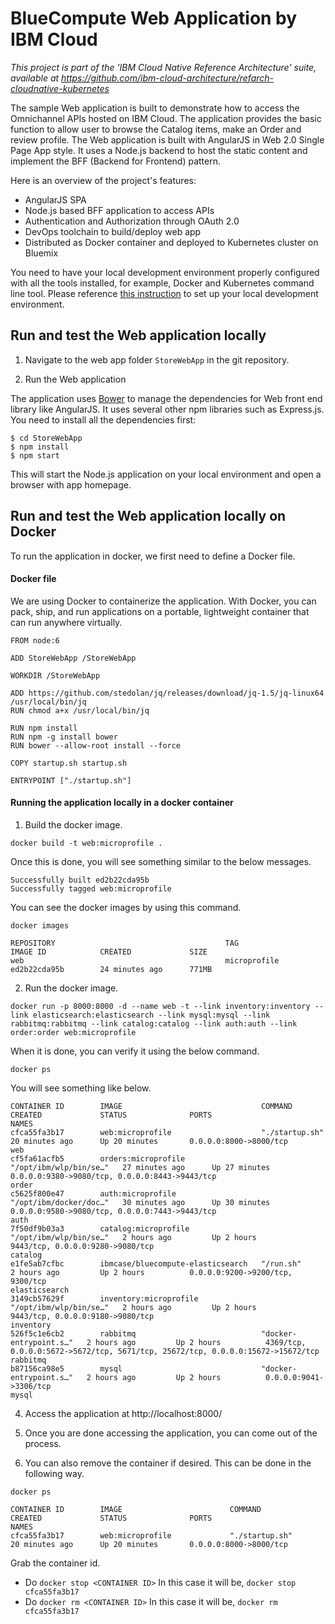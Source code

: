 # BlueCompute Web Application by IBM Cloud

*This project is part of the 'IBM Cloud Native Reference Architecture' suite, available at
https://github.com/ibm-cloud-architecture/refarch-cloudnative-kubernetes*

The sample Web application is built to demonstrate how to access the Omnichannel APIs hosted on IBM Cloud. The application provides the basic function to allow user to browse the Catalog items, make an Order and review profile. The Web application is built with AngularJS in Web 2.0 Single Page App style. It uses a Node.js backend to host the static content and implement the BFF (Backend for Frontend) pattern.

Here is an overview of the project's features:
- AngularJS SPA
- Node.js based BFF application to access APIs
- Authentication and Authorization through OAuth 2.0
- DevOps toolchain to build/deploy web app
- Distributed as Docker container and deployed to Kubernetes cluster on Bluemix

You need to have your local development environment properly configured with all the tools installed, for example, Docker and Kubernetes command line tool. Please reference [this instruction](https://github.com/ibm-cloud-architecture/refarch-cloudnative-kubernetes/tree/kube-int#step-1-environment-setup) to set up your local development environment.

## Run and test the Web application locally

1. Navigate to the web app folder `StoreWebApp` in the git repository.

2. Run the Web application

  The application uses [Bower](https://bower.io/) to manage the dependencies for Web front end library like AngularJS. It uses several other npm libraries such as Express.js. You need to install all the dependencies first:

   `$ cd StoreWebApp`  
   `$ npm install`  
   `$ npm start`    

This will start the Node.js application on your local environment and open a browser with app homepage.

## Run and test the Web application locally on Docker

To run the application in docker, we first need to define a Docker file.

#### Docker file

We are using Docker to containerize the application. With Docker, you can pack, ship, and run applications on a portable, lightweight container that can run anywhere virtually.

```
FROM node:6

ADD StoreWebApp /StoreWebApp

WORKDIR /StoreWebApp

ADD https://github.com/stedolan/jq/releases/download/jq-1.5/jq-linux64 /usr/local/bin/jq
RUN chmod a+x /usr/local/bin/jq

RUN npm install
RUN npm -g install bower
RUN bower --allow-root install --force

COPY startup.sh startup.sh

ENTRYPOINT ["./startup.sh"]
```

#### Running the application locally in a docker container

1. Build the docker image.

`docker build -t web:microprofile .`

Once this is done, you will see something similar to the below messages.
```
Successfully built ed2b22cda95b
Successfully tagged web:microprofile
```
You can see the docker images by using this command.

`docker images`

```
REPOSITORY                                      TAG                 IMAGE ID            CREATED             SIZE
web                                             microprofile        ed2b22cda95b        24 minutes ago      771MB
```
2. Run the docker image.

`docker run -p 8000:8000 -d --name web -t --link inventory:inventory --link elasticsearch:elasticsearch --link mysql:mysql --link rabbitmq:rabbitmq --link catalog:catalog --link auth:auth --link order:order web:microprofile`

When it is done, you can verify it using the below command.

`docker ps`

You will see something like below.

```
CONTAINER ID        IMAGE                               COMMAND                  CREATED             STATUS              PORTS                                                                             NAMES
cfca55fa3b17        web:microprofile                    "./startup.sh"           20 minutes ago      Up 20 minutes       0.0.0.0:8000->8000/tcp                                                            web
cf5fa61acfb5        orders:microprofile                 "/opt/ibm/wlp/bin/se…"   27 minutes ago      Up 27 minutes       0.0.0.0:9380->9080/tcp, 0.0.0.0:8443->9443/tcp                                    order
c5625f800e47        auth:microprofile                   "/opt/ibm/docker/doc…"   30 minutes ago      Up 30 minutes       0.0.0.0:9580->9080/tcp, 0.0.0.0:7443->9443/tcp                                    auth
7f50df9b03a3        catalog:microprofile                "/opt/ibm/wlp/bin/se…"   2 hours ago         Up 2 hours          9443/tcp, 0.0.0.0:9280->9080/tcp                                                  catalog
e1fe5ab7cfbc        ibmcase/bluecompute-elasticsearch   "/run.sh"                2 hours ago         Up 2 hours          0.0.0.0:9200->9200/tcp, 9300/tcp                                                  elasticsearch
3149cb57629f        inventory:microprofile              "/opt/ibm/wlp/bin/se…"   2 hours ago         Up 2 hours          9443/tcp, 0.0.0.0:9180->9080/tcp                                                  inventory
526f5c1e6cb2        rabbitmq                            "docker-entrypoint.s…"   2 hours ago         Up 2 hours          4369/tcp, 0.0.0.0:5672->5672/tcp, 5671/tcp, 25672/tcp, 0.0.0.0:15672->15672/tcp   rabbitmq
b87156ca98e5        mysql                               "docker-entrypoint.s…"   2 hours ago         Up 2 hours          0.0.0.0:9041->3306/tcp                                                            mysql
```

4. Access the application at http://localhost:8000/ 

5. Once you are done accessing the application, you can come out of the process. 

6. You can also remove the container if desired. This can be done in the following way.

`docker ps`

```
CONTAINER ID        IMAGE                        COMMAND                  CREATED             STATUS              PORTS                              NAMES
cfca55fa3b17        web:microprofile             "./startup.sh"           20 minutes ago      Up 20 minutes       0.0.0.0:8000->8000/tcp 
```

Grab the container id.

- Do `docker stop <CONTAINER ID>`
In this case it will be, `docker stop cfca55fa3b17`
- Do `docker rm <CONTAINER ID>`
In this case it will be, `docker rm cfca55fa3b17`

